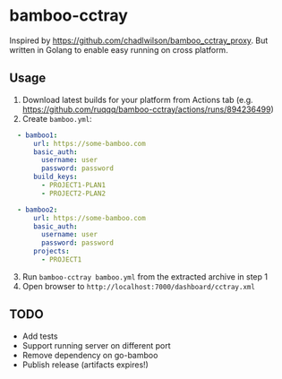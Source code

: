# bamboo-cctray

Inspired by https://github.com/chadlwilson/bamboo_cctray_proxy. But written in Golang to enable easy running on cross platform.

## Usage
1. Download latest builds for your platform from Actions tab (e.g. https://github.com/ruqqq/bamboo-cctray/actions/runs/894236499)
2. Create `bamboo.yml`:
```yaml
  - bamboo1:
      url: https://some-bamboo.com
      basic_auth:
        username: user
        password: password
      build_keys:
        - PROJECT1-PLAN1
        - PROJECT2-PLAN2

  - bamboo2:
      url: https://some-bamboo.com
      basic_auth:
        username: user
        password: password
      projects:
        - PROJECT1
```
3. Run `bamboo-cctray bamboo.yml` from the extracted archive in step 1
4. Open browser to `http://localhost:7000/dashboard/cctray.xml`

## TODO
- Add tests
- Support running server on different port
- Remove dependency on go-bamboo
- Publish release (artifacts expires!)
